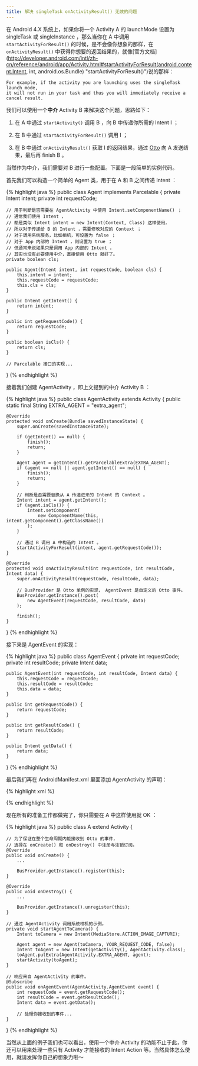 ```yaml
---
title: 解决 singleTask onActivityResult() 无效的问题
---
```


在 Android 4.X 系统上，如果你将一个 Activity A 的 launchMode 设置为 singleTask 或 singleInstance ，那么当你在 A 中调用 `startActivityForResult()` 的时候，是不会像你想象的那样，在 `onActivityResult()` 中获得你想要的返回结果的，就像[官方文档](http://developer.android.com/intl/zh-cn/reference/android/app/Activity.html#startActivityForResult(android.content.Intent, int, android.os.Bundle) "startActivityForResult()")说的那样：

    For example, if the activity you are launching uses the singleTask launch mode, 
    it will not run in your task and thus you will immediately receive a cancel result.

我们可以使用一个**中介** Activity B 来解决这个问题，思路如下：

 1. 在 A 中通过 `startActivity()` 调用 B ，向 B 中传递你所需的 Intent I ；

 2. 在 B 中通过 `startActivityForResult()` 调用 I ；

 3. 在 B 中通过 `onActivityResult()` 获取 I 的返回结果，通过 [Otto](http://square.github.io/otto/ "Otto") 向 A 发送结果，最后再 finish B 。

当然作为中介，我们需要对 B 进行一些配置。下面是一段简单的实例代码。

首先我们可以构造一个简单的 Agent 类，用于在 A 和 B 之间传递 Intent ：

{% highlight java %}
public class Agent implements Parcelable {
    private Intent intent;
    private int requestCode;

    // 用于判断是否需要在 AgentActivity 中使用 Intent.setComponentName() ；
    // 通常我们使用 Intent ，
    // 都是类似 Intent intent = new Intent(Context, Class) 这样使用，
    // 所以对于传递给 B 的 Intent ，需要修改对应的 Context ；
    // 对于调用系统服务，比如相机，可设置为 false ；
    // 对于 App 内部的 Intent ，则设置为 true ；
	// 但通常来说如果只是调用 App 内部的 Intent ，
	// 其实也没有必要使用中介，直接使用 Otto 就好了。
    private boolean cls;

    public Agent(Intent intent, int requestCode, boolean cls) {
        this.intent = intent;
        this.requestCode = requestCode;
        this.cls = cls;
    }

    public Intent getIntent() {
        return intent;
    }

    public int getRequestCode() {
        return requestCode;
    }

    public boolean isCls() {
        return cls;
    }
    
    // Parcelable 接口的实现...
} {% endhighlight %}

接着我们创建 AgentActivity ，即上文提到的中介 Activity B ：

{% highlight java %}
public class AgentActivity extends Activity {
    public static final String EXTRA_AGENT = "extra_agent";

    @Override
    protected void onCreate(Bundle savedInstanceState) {
        super.onCreate(savedInstanceState);

        if (getIntent() == null) {
            finish();
            return;
        }

        Agent agent = getIntent().getParcelableExtra(EXTRA_AGENT);
        if (agent == null || agent.getIntent() == null) {
            finish();
            return;
        }
        
        // 判断是否需要替换从 A 传递进来的 Intent 的 Context 。
        Intent intent = agent.getIntent();
        if (agent.isCls()) {
            intent.setComponent(
                new ComponentName(this, intent.getComponent().getClassName())
            );
        }

        // 通过 B 调用 A 中构造的 Intent 。
        startActivityForResult(intent, agent.getRequestCode());
    }

    @Override
    protected void onActivityResult(int requestCode, int resultCode, Intent data) {
        super.onActivityResult(requestCode, resultCode, data);

        // BusProvider 是 Otto 单例的实现， AgentEvent 是自定义的 Otto 事件。
        BusProvider.getInstance().post(
            new AgentEvent(requestCode, resultCode, data)
        );

        finish();
    }
} {% endhighlight %}

接下来是 AgentEvent 的实现：

{% highlight java %}
public class AgentEvent {
    private int requestCode;
    private int resultCode;
    private Intent data;

    public AgentEvent(int requestCode, int resultCode, Intent data) {
        this.requestCode = requestCode;
        this.resultCode = resultCode;
        this.data = data;
    }

    public int getRequestCode() {
        return requestCode;
    }

    public int getResultCode() {
        return resultCode;
    }

    public Intent getData() {
        return data;
    }
} {% endhighlight %}

最后我们再在 AndroidManifest.xml 里面添加 AgentActivity 的声明：

{% highlight xml %}
<!-- 将 launchMode 设置为 standard ，同时将 theme 设置为不可见。-->
<activity android:name="YOUR_PACKAGE.AgentActivity"
          android:launchMode="standard"
          android:theme="@android:style/Theme.NoDisplay">
</activity> {% endhighlight %}
    
现在所有的准备工作都做完了，你只需要在 A 中这样使用就 OK ：

{% highlight java %}
public class A extend Activity {

    // 为了保证在整个生命周期内能接收到 Otto 的事件，
    // 选择在 onCreate() 和 onDestroy() 中注册与注销订阅。
    @Override
    public void onCreate() {
        ...
        
        BusProvider.getInstance().register(this);
    }
    
    @Override
    public void onDestroy() {
        ...
        
        BusProvider.getInstance().unregister(this);
    }
    
    // 通过 AgentActivity 调用系统相机的示例。
    private void startAgentToCamera() {
        Intent toCamera = new Intent(MediaStore.ACTION_IMAGE_CAPTURE);
        
        Agent agent = new Agent(toCamera, YOUR_REQUEST_CODE, false);
        Intent toAgent = new Intent(getActivity(), AgentActivity.class);
        toAgent.putExtra(AgentActivity.EXTRA_AGENT, agent);
        startActivity(toAgent);
    }
    
    // 响应来自 AgentActivity 的事件。
    @Subscribe
    public void onAgentEvent(AgentActivity.AgentEvent event) {
        int requestCode = event.getRequestCode();
        int resultCode = event.getResultCode();
        Intent data = event.getData();
    
        // 处理你接收到的事件...
    }
} {% endhighlight %}

当然从上面的例子我们也可以看出，使用一个中介 Activity 的功能不止于此，你还可以用来处理一些只有 Activity 才能接收的 Intent Action 等。当然具体怎么使用，就请发挥你自己的想象力啦～ 
